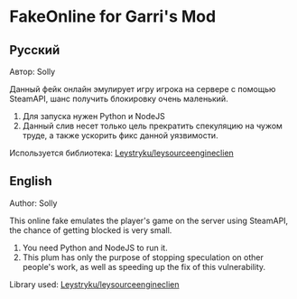 # FakeOnline for Garri's Mod
## Русский

Автор: Solly

Данный фейк онлайн эмулирует игру игрока на сервере с помощью SteamAPI, шанс получить блокировку очень маленький.

1. Для запуска нужен Python и NodeJS
2. Данный слив несет только цель прекратить спекуляцию на чужом труде, а также ускорить фикс данной уязвимости.

Используется библиотека: [Leystryku/leysourceengineclien](https://github.com/Leystryku/leysourceengineclient)

## English

Author: Solly

This online fake emulates the player's game on the server using SteamAPI, the chance of getting blocked is very small.

1. You need Python and NodeJS to run it.
2. This plum has only the purpose of stopping speculation on other people's work, as well as speeding up the fix of this vulnerability.

Library used: [Leystryku/leysourceengineclien](https://github.com/Leystryku/leysourceengineclient)